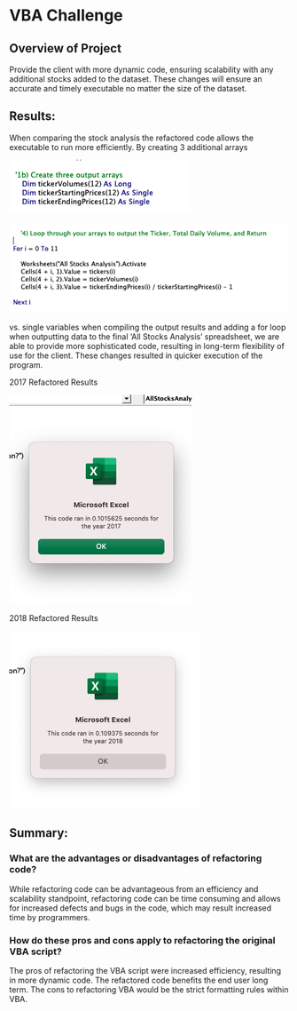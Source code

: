 # VBA Challenge

## Overview of Project
Provide the client with more dynamic code, ensuring scalability with any additional stocks added to the dataset. These changes will ensure an accurate and timely executable no matter the size of the dataset.  

## Results: 
When comparing the stock analysis the refactored code allows the executable to run more efficiently. By creating 3 additional arrays

![Refactored_Code2.PNG](https://github.com/worksm/-stock-analysis.-/blob/4a82e9404fe87acf0544ba71c6a146f2483d39e6/Refactored_Code2.png)

![Refactored_Code.PNG](https://github.com/worksm/-stock-analysis.-/blob/18a815d9dcc8e48ee83573e93a0d56df72d2d7c8/Refactored_Code.png) 

vs. single variables when compiling the output results and adding a for loop when outputting data to the final ‘All Stocks Analysis’ spreadsheet, we are able to provide more sophisticated code, resulting in long-term flexibility of use for the client. These changes resulted in quicker execution of the program.

2017 Refactored Results

![VBA_Challenge_2017.PNG](https://github.com/worksm/-stock-analysis.-/blob/02d0ff27ec0d4ad7850ab4476fb18d17427f9799/Resources/VBA_Challenge_2017%20.png)

2018 Refactored Results

![VBA_Challenge_2018.PNG](https://github.com/worksm/-stock-analysis.-/blob/0459c9029d1f94db5a988dffb609b6af93c67956/Resources/VBA_Challenge_2018.png)

## Summary: 
### What are the advantages or disadvantages of refactoring code? 
While refactoring code can be advantageous from an efficiency and scalability standpoint, refactoring code can be time consuming and allows for increased defects and bugs in the code, which may result increased time by programmers. 
### How do these pros and cons apply to refactoring the original VBA script?
The pros of refactoring the VBA script were increased efficiency, resulting in more dynamic code. The refactored code benefits the end user long term.  The cons to refactoring VBA would be the strict formatting rules within VBA. 

